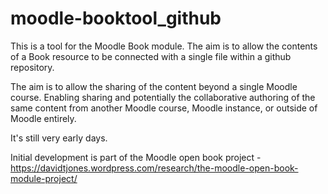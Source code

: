 # moodle-booktool_github
This is a tool for the Moodle Book module. The aim is to allow the contents of a Book resource to be connected with a single file within a github repository. 

The aim is to allow the sharing of the content beyond a single Moodle course. Enabling sharing and potentially the collaborative authoring of the same content from another Moodle course, Moodle instance, or outside of Moodle entirely.

It's still very early days.

Initial development is part of the Moodle open book project - https://davidtjones.wordpress.com/research/the-moodle-open-book-module-project/
